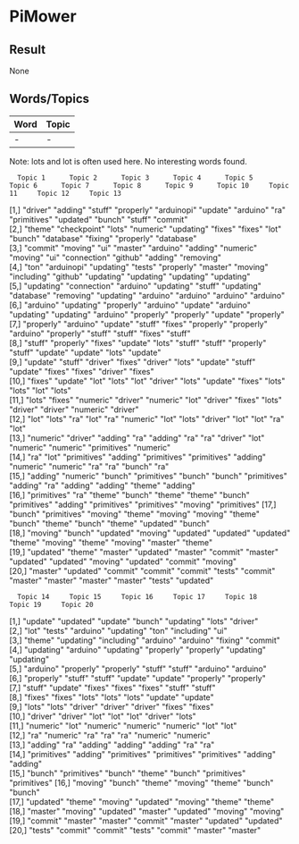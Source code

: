 # PiMower

## Result

None

## Words/Topics

|Word 	 		| 	Topic|
|---------------|--------|
| -             | -      |

Note:
lots and lot is often used here.
No interesting words found.
      
	  Topic 1      Topic 2      Topic 3      Topic 4      Topic 5      Topic 6      Topic 7      Topic 8      Topic 9      Topic 10     Topic 11     Topic 12     Topic 13    
 [1,] "driver"     "adding"     "stuff"      "properly"   "arduinopi"  "update"     "arduino"    "ra"         "primitives" "updated"    "bunch"      "stuff"      "commit"    
 [2,] "theme"      "checkpoint" "lots"       "numeric"    "updating"   "fixes"      "fixes"      "lot"        "bunch"      "database"   "fixing"     "properly"   "database"  
 [3,] "commit"     "moving"     "ui"         "master"     "arduino"    "adding"     "numeric"    "moving"     "ui"         "connection" "github"     "adding"     "removing"  
 [4,] "ton"        "arduinopi"  "updating"   "tests"      "properly"   "master"     "moving"     "including"  "github"     "updating"   "updating"   "updating"   "updating"  
 [5,] "updating"   "connection" "arduino"    "updating"   "stuff"      "updating"   "database"   "removing"   "updating"   "arduino"    "arduino"    "arduino"    "arduino"   
 [6,] "arduino"    "updating"   "properly"   "arduino"    "update"     "arduino"    "updating"   "updating"   "arduino"    "properly"   "properly"   "update"     "properly"  
 [7,] "properly"   "arduino"    "update"     "stuff"      "fixes"      "properly"   "properly"   "arduino"    "properly"   "stuff"      "stuff"      "fixes"      "stuff"     
 [8,] "stuff"      "properly"   "fixes"      "update"     "lots"       "stuff"      "stuff"      "properly"   "stuff"      "update"     "update"     "lots"       "update"    
 [9,] "update"     "stuff"      "driver"     "fixes"      "driver"     "lots"       "update"     "stuff"      "update"     "fixes"      "fixes"      "driver"     "fixes"     
[10,] "fixes"      "update"     "lot"        "lots"       "lot"        "driver"     "lots"       "update"     "fixes"      "lots"       "lots"       "lot"        "lots"      
[11,] "lots"       "fixes"      "numeric"    "driver"     "numeric"    "lot"        "driver"     "fixes"      "lots"       "driver"     "driver"     "numeric"    "driver"    
[12,] "lot"        "lots"       "ra"         "lot"        "ra"         "numeric"    "lot"        "lots"       "driver"     "lot"        "lot"        "ra"         "lot"       
[13,] "numeric"    "driver"     "adding"     "ra"         "adding"     "ra"         "ra"         "driver"     "lot"        "numeric"    "numeric"    "primitives" "numeric"   
[14,] "ra"         "lot"        "primitives" "adding"     "primitives" "primitives" "adding"     "numeric"    "numeric"    "ra"         "ra"         "bunch"      "ra"        
[15,] "adding"     "numeric"    "bunch"      "primitives" "bunch"      "bunch"      "primitives" "adding"     "ra"         "adding"     "adding"     "theme"      "adding"    
[16,] "primitives" "ra"         "theme"      "bunch"      "theme"      "theme"      "bunch"      "primitives" "adding"     "primitives" "primitives" "moving"     "primitives"
[17,] "bunch"      "primitives" "moving"     "theme"      "moving"     "moving"     "theme"      "bunch"      "theme"      "bunch"      "theme"      "updated"    "bunch"     
[18,] "moving"     "bunch"      "updated"    "moving"     "updated"    "updated"    "updated"    "theme"      "moving"     "theme"      "moving"     "master"     "theme"     
[19,] "updated"    "theme"      "master"     "updated"    "master"     "commit"     "master"     "updated"    "updated"    "moving"     "updated"    "commit"     "moving"    
[20,] "master"     "updated"    "commit"     "commit"     "commit"     "tests"      "commit"     "master"     "master"     "master"     "master"     "tests"      "updated"   

      Topic 14     Topic 15     Topic 16     Topic 17     Topic 18     Topic 19     Topic 20    
 [1,] "update"     "updated"    "update"     "bunch"      "updating"   "lots"       "driver"    
 [2,] "lot"        "tests"      "arduino"    "updating"   "ton"        "including"  "ui"        
 [3,] "theme"      "updating"   "including"  "arduino"    "arduino"    "fixing"     "commit"    
 [4,] "updating"   "arduino"    "updating"   "properly"   "properly"   "updating"   "updating"  
 [5,] "arduino"    "properly"   "properly"   "stuff"      "stuff"      "arduino"    "arduino"   
 [6,] "properly"   "stuff"      "stuff"      "update"     "update"     "properly"   "properly"  
 [7,] "stuff"      "update"     "fixes"      "fixes"      "fixes"      "stuff"      "stuff"     
 [8,] "fixes"      "fixes"      "lots"       "lots"       "lots"       "update"     "update"    
 [9,] "lots"       "lots"       "driver"     "driver"     "driver"     "fixes"      "fixes"     
[10,] "driver"     "driver"     "lot"        "lot"        "lot"        "driver"     "lots"      
[11,] "numeric"    "lot"        "numeric"    "numeric"    "numeric"    "lot"        "lot"       
[12,] "ra"         "numeric"    "ra"         "ra"         "ra"         "numeric"    "numeric"   
[13,] "adding"     "ra"         "adding"     "adding"     "adding"     "ra"         "ra"        
[14,] "primitives" "adding"     "primitives" "primitives" "primitives" "adding"     "adding"    
[15,] "bunch"      "primitives" "bunch"      "theme"      "bunch"      "primitives" "primitives"
[16,] "moving"     "bunch"      "theme"      "moving"     "theme"      "bunch"      "bunch"     
[17,] "updated"    "theme"      "moving"     "updated"    "moving"     "theme"      "theme"     
[18,] "master"     "moving"     "updated"    "master"     "updated"    "moving"     "moving"    
[19,] "commit"     "master"     "master"     "commit"     "master"     "updated"    "updated"   
[20,] "tests"      "commit"     "commit"     "tests"      "commit"     "master"     "master"    